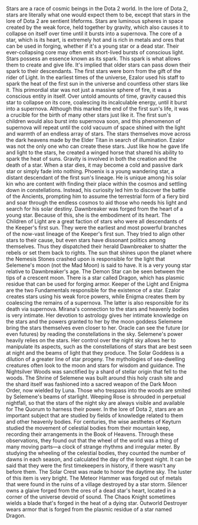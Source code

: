 Stars are a race of cosmic beings in the Dota 2 world.
In the lore of Dota 2, stars are literally what one would expect them to be, except that stars in the lore of Dota 2 are sentient lifeforms. Stars are luminous spheres in space created by the weak force, held together by gravity, which also causes it to collapse on itself over time until it bursts into a supernova. The core of a star, which is its heart, is extremely hot and is rich in metals and ores that can be used in forging, whether if it's a young star or a dead star. Their ever-collapsing core may often emit short-lived bursts of conscious light.
Stars possess an essence known as its spark. This spark is what allows them to create and give life. It's implied that older stars can pass down their spark to their descendants.
The first stars were born from the gift of the rider of Light. In the earliest times of the universe, Ezalor used his staff to spark the heat of the first sun in the universe and countless other stars like it. This primordial star was not just a massive sphere of fire, it was a conscious entity in itself. Over untold amounts of time, gravity caused this star to collapse on its core, coalescing its incalculable energy, until it burst into a supernova. Although this marked the end of the first sun's life, it was a crucible for the birth of many other stars just like it. The first sun's children would also burst into supernova soon, and this phenomenon of supernova will repeat until the cold vacuum of space shined with the light and warmth of an endless array of stars. The stars themselves move across the dark heavens made by the Elder Titan in search of illumination.
Ezalor was not the only one who can create these stars. Just like how he gave life and light to the stars, he created a winged horse that shared his ability to spark the heat of suns.
Gravity is involved in both the creation and the death of a star. When a star dies, it may become a cold and passive dark star or simply fade into nothing.
Phoenix is a young wandering star, a distant descendant of the first sun's lineage. He is unique among his solar kin who are content with finding their place within the cosmos and settling down in constellations. Instead, his curiosity led him to discover the battle of the Ancients, prompting him to assume the terrestrial form of a fiery bird and soar through the endless cosmos to aid those who needs his light and search for his solar destiny.
Dawnbreaker was forged from the heart of a young star. Because of this, she is the embodiment of its heart.
The Children of Light are a great faction of stars who were all descendants of the Keeper's first sun. They were the earliest and most powerful branches of the now-vast lineage of the Keeper's first sun. They tried to align other stars to their cause, but even stars have dissonant politics among themselves. Thus they dispatched their herald Dawnbreaker to shatter the rebels or set them back to rights.
The sun that shines upon the planet where the Nemesis Stones crashed upon is responsible for the light that Selemene's moon (not the Mad Moon) is said to have. It is a very young star relative to Dawnbreaker's age.
The Demon Star can be seen between the tips of a crescent moon.
There is a star called Dragon, which has plasmic residue that can be used for forging armor.
Keeper of the Light and  Enigma are the two Fundamentals responsible for the existence of a star. Ezalor creates stars using his weak force powers, while Enigma creates them by coalescing the remains of a supernova. The latter is also responsible for its death via supernova.
Mirana's connection to the stars and heavenly bodies is very intimate. Her devotion to astrology gives her intimate knowledge on the stars and the powers granted to her by the moon goddess Selemene bring the stars themselves even closer to her.
Oracle can see the future (or even futures) by reading the constellations in the sky.
Selemene's power heavily relies on the stars. Her control over the night sky allows her to manipulate its aspects, such as the constellations of stars that are best seen at night and the beams of light that they produce.
The Solar Goddess is a dilution of a greater line of star progeny.
The mythologies of sea-dwelling creatures often look to the moon and stars for wisdom and guidance.
The Nightsilver Woods was sanctified by a shard of stellar origin that fell to the woods. The Shrine of Selemene was built around this holy crash site and the shard itself was fashioned into a sacred weapon of the Dark Moon Order, now wielded by  Luna. Those who trespass into the woods are smited by Selemene's beams of starlight.
Weeping Rose is shrouded in perpetual nightfall, so that the stars of the night sky are always visible and available for The Quorum to harness their power.
In the lore of Dota 2, stars are an important subject that are studied by fields of knowledge related to them and other heavenly bodies. For centuries, the wise aesthetes of Keyturn studied the movement of celestial bodies from their mountain keep, recording their arrangements in the Book of Heavens. Through these observations, they found out that the wheel of the world was a thing of many moving parts—a clock of strange rhythms and irregular meter. By studying the wheeling of the celestial bodies, they counted the number of dawns in each season, and calculated the day of the longest night. It can be said that they were the first timekeepers in history, if there wasn't any before them.
The  Solar Crest was made to honor the daytime sky. The luster of this item is very bright.
The  Meteor Hammer was forged out of metals that were found in the ruins of a village destroyed by a star storm.
Silencer owns a glaive forged from the ores of a dead star's heart, located in a corner of the universe devoid of sound.
The  Chaos Knight sometimes wields a blade that's forged in the heat of a dying star.
Outworld Destroyer wears armor that is forged from the plasmic residue of a star named Dragon.
